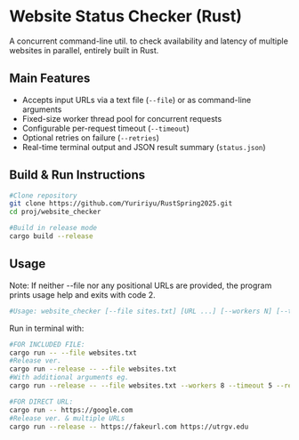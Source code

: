 # Website Status Checker (Rust)

A concurrent command-line util. to check availability and latency of multiple websites in parallel, entirely built  in Rust.

## Main Features

- Accepts input URLs via a text file (`--file`) or as command-line arguments
- Fixed-size worker thread pool for concurrent requests
- Configurable per-request timeout (`--timeout`)
- Optional retries on failure (`--retries`)
- Real-time terminal output and JSON result summary (`status.json`)

##  Build & Run Instructions

```bash
#Clone repository
git clone https://github.com/Yuririyu/RustSpring2025.git
cd proj/website_checker

#Build in release mode
cargo build --release
```
##  Usage
Note: If neither --file nor any positional URLs are provided, the program prints usage help and exits with code 2.
```bash
#Usage: website_checker [--file sites.txt] [URL ...] [--workers N] [--timeout S] [--retries N]
```
Run in terminal with:
```bash
#FOR INCLUDED FILE:
cargo run -- --file websites.txt
#Release ver.
cargo run --release -- --file websites.txt
#With additional arguments eg.
cargo run --release -- --file websites.txt --workers 8 --timeout 5 --retries 1

#FOR DIRECT URL:
cargo run -- https://google.com
#Release ver. & multiple URLs
cargo run --release -- https://fakeurl.com https://utrgv.edu

```
